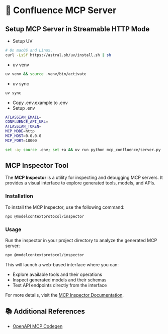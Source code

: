 # 🧠 Confluence MCP Server

## Setup MCP Server in Streamable HTTP Mode
- Setup UV

```bash
# On macOS and Linux.
curl -LsSf https://astral.sh/uv/install.sh | sh
```
- uv venv
```bash
uv venv && source .venv/bin/activate
```
- uv sync
```bash
uv sync
```
- Copy .env.example to .env
- Setup .env
```bash
ATLASSIAN_EMAIL=
CONFLUENCE_API_URL=
ATLASSIAN_TOKEN=
MCP_MODE=http
MCP_HOST=0.0.0.0
MCP_PORT=18000
```

```bash
set -a; source .env; set +a && uv run python mcp_confluence/server.py
```

## MCP Inspector Tool

The **MCP Inspector** is a utility for inspecting and debugging MCP servers. It provides a visual interface to explore generated tools, models, and APIs.

### Installation

To install the MCP Inspector, use the following command:

```bash
npx @modelcontextprotocol/inspector
```

### Usage

Run the inspector in your project directory to analyze the generated MCP server:

```bash
npx @modelcontextprotocol/inspector
```

This will launch a web-based interface where you can:

- Explore available tools and their operations
- Inspect generated models and their schemas
- Test API endpoints directly from the interface

For more details, visit the [MCP Inspector Documentation](https://modelcontextprotocol.io/legacy/tools/inspector).

## 📚 Additional References

- [OpenAPI MCP Codegen](https://github.com/cnoe-io/openapi-mcp-codegen)